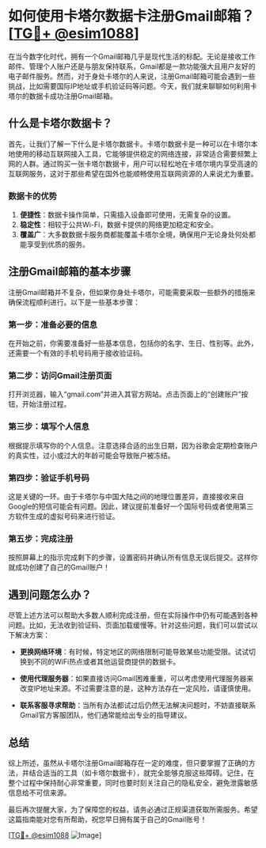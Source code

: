 # 如何使用卡塔尔数据卡注册Gmail邮箱？[[TG💪+ @esim1088](https://t.me/s/esim1088)]

在当今数字化时代，拥有一个Gmail邮箱几乎是现代生活的标配。无论是接收工作邮件、管理个人账户还是与朋友保持联系，Gmail都是一款功能强大且用户友好的电子邮件服务。然而，对于身处卡塔尔的人来说，注册Gmail邮箱可能会遇到一些挑战，比如需要国际IP地址或手机验证码等问题。今天，我们就来聊聊如何利用卡塔尔的数据卡成功注册Gmail邮箱。

## 什么是卡塔尔数据卡？

首先，让我们了解一下什么是卡塔尔数据卡。卡塔尔数据卡是一种可以在卡塔尔本地使用的移动互联网接入工具，它能够提供稳定的网络连接，非常适合需要频繁上网的人群。通过购买一张卡塔尔数据卡，用户可以轻松地在卡塔尔境内享受高速的互联网服务，这对于那些希望在国外也能顺畅使用互联网资源的人来说尤为重要。

### 数据卡的优势

1. **便捷性**：数据卡操作简单，只需插入设备即可使用，无需复杂的设置。
2. **稳定性**：相较于公共Wi-Fi，数据卡提供的网络更加稳定和安全。
3. **覆盖广**：大多数数据卡服务商都能覆盖卡塔尔全境，确保用户无论身处何处都能享受到优质的服务。

## 注册Gmail邮箱的基本步骤

注册Gmail邮箱并不复杂，但如果你身处卡塔尔，可能需要采取一些额外的措施来确保流程顺利进行。以下是一些基本步骤：

### 第一步：准备必要的信息

在开始之前，你需要准备好一些基本信息，包括你的名字、生日、性别等。此外，还需要一个有效的手机号码用于接收验证码。

### 第二步：访问Gmail注册页面

打开浏览器，输入“gmail.com”并进入其官方网站。点击页面上的“创建账户”按钮，开始注册过程。

### 第三步：填写个人信息

根据提示填写你的个人信息。注意选择合适的出生日期，因为谷歌会定期检查账户的真实性，过小或过大的年龄可能会导致账户被冻结。

### 第四步：验证手机号码

这是关键的一环。由于卡塔尔与中国大陆之间的地理位置差异，直接接收来自Google的短信可能会有问题。因此，建议提前准备好一个国际号码或者使用第三方软件生成的虚拟号码来进行验证。

### 第五步：完成注册

按照屏幕上的指示完成剩下的步骤，设置密码并确认所有信息无误后提交。这样你就成功创建了自己的Gmail账户！

## 遇到问题怎么办？

尽管上述方法可以帮助大多数人顺利完成注册，但在实际操作中仍有可能遇到各种问题。比如，无法收到验证码、页面加载缓慢等。针对这些问题，我们可以尝试以下解决方案：

- **更换网络环境**：有时候，特定地区的网络限制可能导致某些功能受限。试试切换到不同的WiFi热点或者其他运营商提供的数据卡。
  
- **使用代理服务器**：如果直接访问Gmail困难重重，可以考虑使用代理服务器来改变IP地址来源。不过需要注意的是，这种方法存在一定风险，请谨慎使用。

- **联系客服寻求帮助**：当所有办法都试过后仍然无法解决问题时，不妨直接联系Gmail官方客服团队，他们通常能给出专业的指导建议。

## 总结

综上所述，虽然从卡塔尔注册Gmail邮箱存在一定的难度，但只要掌握了正确的方法，并结合适当的工具（如卡塔尔数据卡），就完全能够克服这些障碍。记住，在整个过程中保持耐心非常重要，同时也要时刻关注自己的隐私安全，避免泄露敏感信息给不可信来源。

最后再次提醒大家，为了保障您的权益，请务必通过正规渠道获取所需服务。希望这篇指南能对您有所帮助，祝您早日拥有属于自己的Gmail账号！

[[TG💪+ @esim1088](https://t.me/s/esim1088) ![Image](https://i.postimg.cc/4NQfJmqS/Snipaste-2025-05-13-00-14-12.png)]